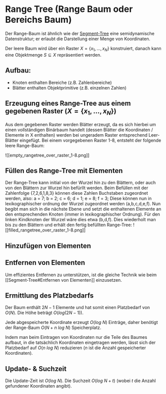 # Range Tree (Range Baum oder Bereichs Baum)

Der Range-Baum ist ähnlich wie der [Segment-Tree](Segment-Tree.md) eine semidynamische Datenstruktur; er erlaubt die Darstellung einer Menge von Koordinaten.

Der leere Baum wird über ein Raster $X = \{x_1, ... , x_N\}$ konstruiert, danach kann eine Objektmenge $S \subseteq X$ repräsentiert werden.

## Aufbau:
- Knoten enthalten Bereiche (z.B. Zahlenbereiche)
- Blätter enthalten Objektprimitive (z.B. einzelnen Zahlen)

## Erzeugung eines Range-Tree aus einem gegebenen Raster ($X = \{x_1,...,x_N\}$)
Aus dem gegebenen Raster werden Blätter erzeugt, da es sich hierbei um einen vollständigen Binärbaum handelt (dessen Blätter die Koordinaten / Elemente in X enthalten) werden bei ungeradem Raster entsprechend Leer-Blätter eingefügt.
Bei einem vorgegebenen Raster 1-8, entsteht der folgende leere Range-Baum:

![[empty_rangetree_over_raster_1-8.png]]

## Füllen des Range-Tree mit Elementen
Der Range-Tree kann initial von der Wurzel hin zu den Blättern, oder auch von den Blättern zur Wurzel hin befürllt werden.
Beim Befüllen mit der Zahlenfolge {7,2,6,1,8,3} können diese Zahlen Buchstaben zugeordnet werden, also:
a = 7; b = 2; c = 6; d = 1; e = 8; f = 3;
Diese können nun in lexikographischer ordnung der Wurzel zugeordnet werden (a,b,c,d,e,f).
Nun begibt man sich in die nächste Ebene und setzt die enthaltenen Elemente an den entsprechenden Knoten (immer in lexikographischer Ordnung). Für den linken Kindknoten der Wurzel wäre dies etwa (b,d,f). Dies wiederholt man bis zu den Blättern und erhält den fertig befüllten Range-Tree:
![[filled_rangetree_over_raster_1-8.png]]


## Hinzufügen von Elementen

## Entfernen von Elementen
Um effizientes Entfernen zu unterstützen, ist die gleiche Technik wie beim [[Segment-Tree#Entfernen von Elementen]] einzusetzen.

## Ermittlung des Platzbedarfs
Der Baum enthält $2N - 1$ Elemente und hat somit einen Platzbedarf von $O(N)$.
Die Höhe beträgt $O(log(2N-1))$.

Jede abgespeicherte Koordinate erzeugt $O(log~N)$ Einträge, daher benötigt der Range-Baum $O(N + n~log~N)$ Speicherplatz.

Indem man beim Eintragen von Koordinaten nur die Teile des Baumes aufbaut, in die tatsächlich Koordinaten eingetragen werden, lässt sich der Platzbedarf auf $O(n~log~N)$ reduzieren ($n$ ist die Anzahl gespeicherter Koordinaten).

## Update- & Suchzeit
Die Update-Zeit ist $O(log~N)$.
Die Suchzeit $O(log~N + t)$ (wobei $t$ die Anzahl gefundener Koordinaten angibt).